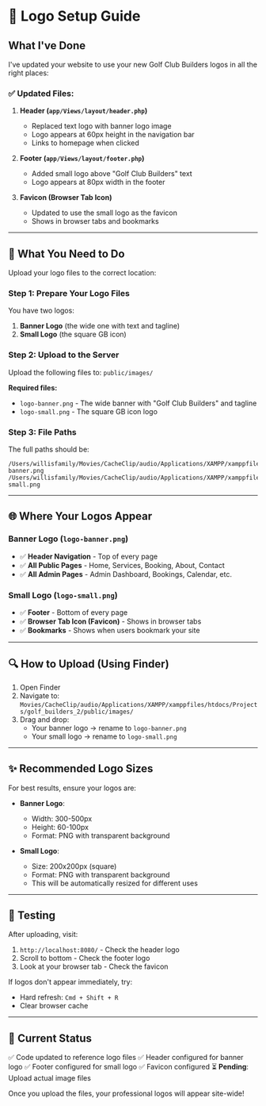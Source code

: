 # 🎨 Logo Setup Guide

## What I've Done

I've updated your website to use your new Golf Club Builders logos in all the right places:

### ✅ Updated Files:

1. **Header (`app/Views/layout/header.php`)**
   - Replaced text logo with banner logo image
   - Logo appears at 60px height in the navigation bar
   - Links to homepage when clicked

2. **Footer (`app/Views/layout/footer.php`)**
   - Added small logo above "Golf Club Builders" text
   - Logo appears at 80px width in the footer

3. **Favicon (Browser Tab Icon)**
   - Updated to use the small logo as the favicon
   - Shows in browser tabs and bookmarks

---

## 📁 What You Need to Do

Upload your logo files to the correct location:

### Step 1: Prepare Your Logo Files

You have two logos:
1. **Banner Logo** (the wide one with text and tagline)
2. **Small Logo** (the square GB icon)

### Step 2: Upload to the Server

Upload the following files to: `public/images/`

**Required files:**
- `logo-banner.png` - The wide banner with "Golf Club Builders" and tagline
- `logo-small.png` - The square GB icon logo

### Step 3: File Paths

The full paths should be:
```
/Users/willisfamily/Movies/CacheClip/audio/Applications/XAMPP/xamppfiles/htdocs/Projects/golf_builders_2/public/images/logo-banner.png
/Users/willisfamily/Movies/CacheClip/audio/Applications/XAMPP/xamppfiles/htdocs/Projects/golf_builders_2/public/images/logo-small.png
```

---

## 🌐 Where Your Logos Appear

### Banner Logo (`logo-banner.png`)
- ✅ **Header Navigation** - Top of every page
- ✅ **All Public Pages** - Home, Services, Booking, About, Contact
- ✅ **All Admin Pages** - Admin Dashboard, Bookings, Calendar, etc.

### Small Logo (`logo-small.png`)
- ✅ **Footer** - Bottom of every page
- ✅ **Browser Tab Icon (Favicon)** - Shows in browser tabs
- ✅ **Bookmarks** - Shows when users bookmark your site

---

## 🔍 How to Upload (Using Finder)

1. Open Finder
2. Navigate to: `Movies/CacheClip/audio/Applications/XAMPP/xamppfiles/htdocs/Projects/golf_builders_2/public/images/`
3. Drag and drop:
   - Your banner logo → rename to `logo-banner.png`
   - Your small logo → rename to `logo-small.png`

---

## ✨ Recommended Logo Sizes

For best results, ensure your logos are:

- **Banner Logo**: 
  - Width: 300-500px
  - Height: 60-100px
  - Format: PNG with transparent background

- **Small Logo**:
  - Size: 200x200px (square)
  - Format: PNG with transparent background
  - This will be automatically resized for different uses

---

## 🧪 Testing

After uploading, visit:
1. `http://localhost:8080/` - Check the header logo
2. Scroll to bottom - Check the footer logo
3. Look at your browser tab - Check the favicon

If logos don't appear immediately, try:
- Hard refresh: `Cmd + Shift + R`
- Clear browser cache

---

## 📝 Current Status

✅ Code updated to reference logo files
✅ Header configured for banner logo
✅ Footer configured for small logo
✅ Favicon configured
⏳ **Pending**: Upload actual image files

Once you upload the files, your professional logos will appear site-wide!


